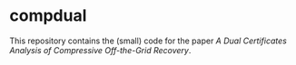 # compdual
This repository contains the (small) code for the paper _A Dual Certificates Analysis of Compressive Off-the-Grid Recovery_.
